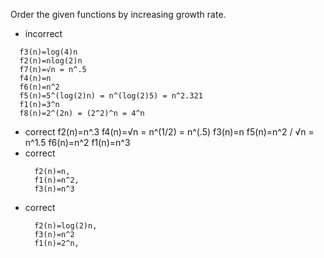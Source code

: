 Order the given functions by increasing growth rate.

- incorrect
```
  f3(n)=log(4)n
  f2(n)=nlog(2)n
  f7(n)=√n = n^.5
  f4(n)=n
  f6(n)=n^2
  f5(n)=5^(log(2)n) = n^(log(2)5) = n^2.321
  f1(n)=3^n
  f8(n)=2^(2n) = (2^2)^n = 4^n
```

- correct
  f2(n)=n^.3
  f4(n)=√n = n^(1/2) = n^(.5)
  f3(n)=n
  f5(n)=n^2 / √n = n^1.5
  f6(n)=n^2
  f1(n)=n^3
- correct
  ```
    f2(n)=n,
    f1(n)=n^2,
    f3(n)=n^3
  ```
- correct
  ```
    f2(n)=log(2)n,
    f3(n)=n^2
    f1(n)=2^n,
  ```
